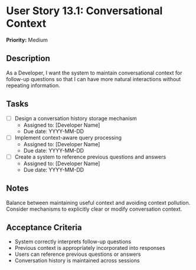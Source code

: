 # User Story 13.1: Conversational Context

**Priority:** Medium

## Description
As a Developer, I want the system to maintain conversational context for follow-up questions so that I can have more natural interactions without repeating information.

## Tasks
- [ ] Design a conversation history storage mechanism
  - Assigned to: [Developer Name]
  - Due date: YYYY-MM-DD
- [ ] Implement context-aware query processing
  - Assigned to: [Developer Name]
  - Due date: YYYY-MM-DD
- [ ] Create a system to reference previous questions and answers
  - Assigned to: [Developer Name]
  - Due date: YYYY-MM-DD

## Notes
Balance between maintaining useful context and avoiding context pollution. Consider mechanisms to explicitly clear or modify conversation context.

## Acceptance Criteria
- System correctly interprets follow-up questions
- Previous context is appropriately incorporated into responses
- Users can reference previous questions or answers
- Conversation history is maintained across sessions